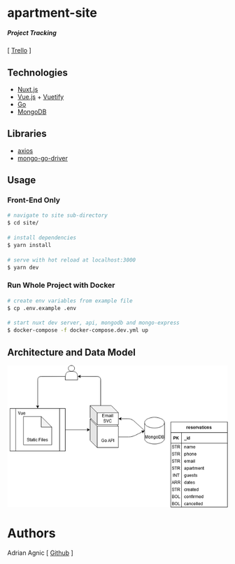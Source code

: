 # apartment-site
##### Project Tracking
[ [Trello](https://trello.com/b/qh68JtT0/apartment-website) ]

## Technologies
- [Nuxt.js](https://nuxtjs.org/)
- [Vue.js](https://vuejs.org/) + [Vuetify](https://next.vuetifyjs.com/en/)
- [Go](https://golang.org/)
- [MongoDB](https://www.mongodb.com/)

## Libraries
- [axios](https://axios.nuxtjs.org/)
- [mongo-go-driver](https://github.com/mongodb/mongo-go-driver)

## Usage
### Front-End Only
```bash
# navigate to site sub-directory
$ cd site/

# install dependencies
$ yarn install

# serve with hot reload at localhost:3000
$ yarn dev
```

### Run Whole Project with Docker
```bash
# create env variables from example file
$ cp .env.example .env

# start nuxt dev server, api, mongodb and mongo-express
$ docker-compose -f docker-compose.dev.yml up
```

## Architecture and Data Model
![](arch.png)

# Authors
Adrian Agnic [ [Github](https://github.com/ajagnic) ]
